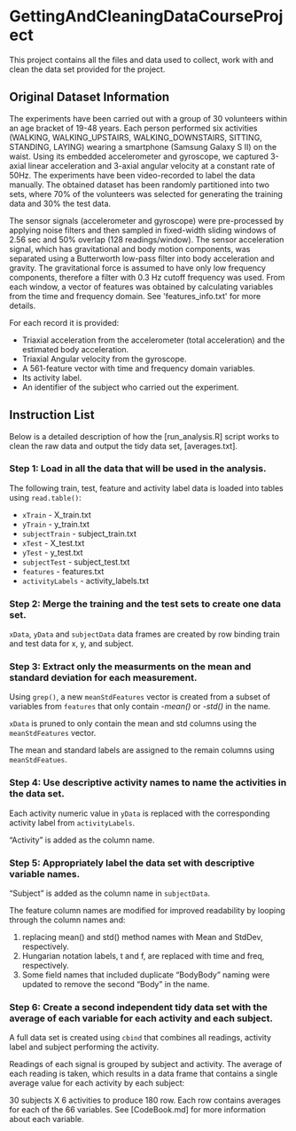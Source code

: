 # GettingAndCleaningDataCourseProject
This project contains all the files and data used to collect, work with and clean the data set provided for the project.

## Original Dataset Information
The experiments have been carried out with a group of 30 volunteers within an age bracket of 19-48 years. Each person performed six activities (WALKING, WALKING\_UPSTAIRS, WALKING\_DOWNSTAIRS, SITTING, STANDING, LAYING) wearing a smartphone (Samsung Galaxy S II) on the waist. Using its embedded accelerometer and gyroscope, we captured 3-axial linear acceleration and 3-axial angular velocity at a constant rate of 50Hz. The experiments have been video-recorded to label the data manually. The obtained dataset has been randomly partitioned into two sets, where 70% of the volunteers was selected for generating the training data and 30% the test data. 

The sensor signals (accelerometer and gyroscope) were pre-processed by applying noise filters and then sampled in fixed-width sliding windows of 2.56 sec and 50% overlap (128 readings/window). The sensor acceleration signal, which has gravitational and body motion components, was separated using a Butterworth low-pass filter into body acceleration and gravity. The gravitational force is assumed to have only low frequency components, therefore a filter with 0.3 Hz cutoff frequency was used. From each window, a vector of features was obtained by calculating variables from the time and frequency domain. See 'features\_info.txt' for more details.

For each record it is provided:
- Triaxial acceleration from the accelerometer (total acceleration) and the estimated body acceleration.
- Triaxial Angular velocity from the gyroscope. 
- A 561-feature vector with time and frequency domain variables. 
- Its activity label. 
- An identifier of the subject who carried out the experiment.

## Instruction List
Below is a detailed description of how the [run\_analysis.R] script works to clean the raw data and output the tidy data set, [averages.txt].


### Step 1: Load in all the data that will be used in the analysis.
The following train, test, feature and activity label data is loaded into tables using `read.table()`:
- `xTrain` - X\_train.txt
- `yTrain` - y\_train.txt
- `subjectTrain` - subject\_train.txt
- `xTest` - X\_test.txt
- `yTest` - y\_test.txt
- `subjectTest` - subject\_test.txt
- `features` - features.txt
- `activityLabels` - activity\_labels.txt

### Step 2: Merge the training and the test sets to create one data set.
`xData`, `yData` and `subjectData` data frames are created by row binding train and test data for x, y, and subject.

### Step 3: Extract only the measurments on the mean and standard deviation for each measurement.
Using `grep()`, a new `meanStdFeatures` vector is created from a subset of variables from `features` that only contain _-mean()_ or _-std()_ in the name. 

`xData` is pruned to only contain the mean and std columns using the `meanStdFeatures` vector.

The mean and standard labels are assigned to the remain columns using `meanStdFeatues`.

### Step 4: Use descriptive activity names to name the activities in the data set.
Each activity numeric value in `yData` is replaced with the corresponding activity label from `activityLabels`.

“Activity” is added as the column name.

### Step 5: Appropriately label the data set with descriptive variable names.
“Subject” is added as the column name in `subjectData`.

The feature column names are modified for improved readability by looping through the column names and:
1. replacing mean() and std() method names with Mean and StdDev, respectively.
2. Hungarian notation labels, t and f, are replaced with time and freq, respectively.
3. Some field names that included duplicate “BodyBody” naming were updated to remove the second “Body” in the name.

### Step 6: Create a second independent tidy data set with the average of each variable for each activity and each subject.
A full data set is created using `cbind` that combines all readings, activity label and subject performing the activity.

Readings of each signal is grouped by subject and activity. The average of each reading is taken, which results in a data frame that contains a single average value for each activity by each subject:

30 subjects X 6 activities to produce 180 row. Each row contains averages for each of the 66 variables. See [CodeBook.md] for more information about each variable.
